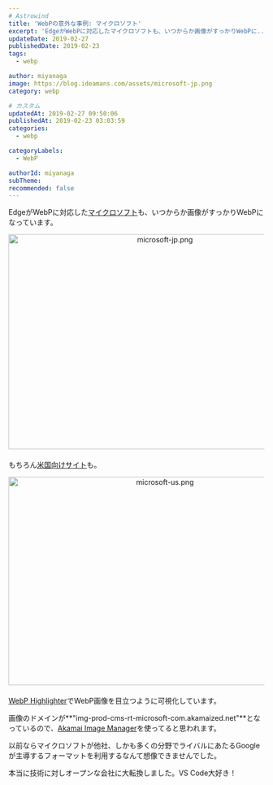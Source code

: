 ```yaml
---
# Astrowind
title: 'WebPの意外な事例: マイクロソフト'
excerpt: 'EdgeがWebPに対応したマイクロソフトも、いつからか画像がすっかりWebPに...'
updateDate: 2019-02-27
publishedDate: 2019-02-23
tags: 
  - webp

author: miyanaga
image: https://blog.ideamans.com/assets/microsoft-jp.png
category: webp

# カスタム
updatedAt: 2019-02-27 09:50:06
publishedAt: 2019-02-23 03:03:59
categories: 
  - webp

categoryLabels: 
  - WebP

authorId: miyanaga
subTheme: 
recommended: false
---
```


EdgeがWebPに対応した[マイクロソフト](https://www.microsoft.com/ja-jp)も、いつからか画像がすっかりWebPになっています。

<a href="https://blog.ideamans.com/assets/microsoft-jp.png"><img alt="microsoft-jp.png" src="https://blog.ideamans.com/assets_c/2019/02/microsoft-jp-thumb-600xauto-929.png" width="600" height="423" class="mt-image-center" style="text-align: center; display: block; margin: 0 auto 20px;" /></a>

もちろん[米国向けサイト](https://www.microsoft.com/en-us/)も。

<a href="https://blog.ideamans.com/assets/microsoft-us.png"><img alt="microsoft-us.png" src="https://blog.ideamans.com/assets_c/2019/02/microsoft-us-thumb-600xauto-931.png" width="600" height="410" class="mt-image-center" style="text-align: center; display: block; margin: 0 auto 20px;" /></a>

[WebP Highlighter](https://chrome.google.com/webstore/detail/webp-highlighter/aonapkfkfneahhaonjjpmcabpnbdmojl/related)でWebP画像を目立つように可視化しています。

画像のドメインが**"img-prod-cms-rt-microsoft-com.akamaized.net"**となっているので、[Akamai Image Manager](https://www.akamai.com/jp/ja/products/performance/image-manager.jsp)を使ってると思われます。

以前ならマイクロソフトが他社、しかも多くの分野でライバルにあたるGoogleが主導するフォーマットを利用するなんて想像できませんでした。

本当に技術に対しオープンな会社に大転換しました。VS Code大好き！

